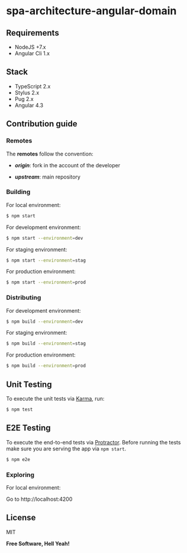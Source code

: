 # spa-architecture-angular-domain

## Requirements

- NodeJS +7.x
- Angular Cli 1.x

## Stack

- TypeScript 2.x
- Stylus 2.x
- Pug 2.x
- Angular 4.3

## Contribution guide

### Remotes

The **remotes** follow the convention:

- _**origin**_: fork in the account of the developer

- _**upstream**_: main repository

### Building

For local environment:

```sh
$ npm start
```

For development environment:

```sh
$ npm start --environment=dev
```

For staging environment:

```sh
$ npm start --environment=stag
```

For production environment:

```sh
$ npm start --environment=prod
```

### Distributing

For development environment:

```sh
$ npm build --environment=dev
```

For staging environment:

```sh
$ npm build --environment=stag
```

For production environment:

```sh
$ npm build --environment=prod
```

## Unit Testing

To execute the unit tests via [Karma](https://karma-runner.github.io), run:

```sh
$ npm test
```

## E2E Testing

To execute the end-to-end tests via [Protractor](http://www.protractortest.org/).
Before running the tests make sure you are serving the app via `npm start`.

```sh
$ npm e2e
```

### Exploring

For local environment:

Go to http://localhost:4200

## License

MIT

**Free Software, Hell Yeah!**